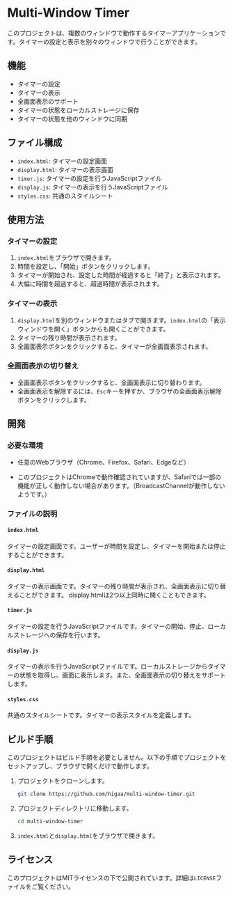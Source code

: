 # Multi-Window Timer

このプロジェクトは、複数のウィンドウで動作するタイマーアプリケーションです。タイマーの設定と表示を別々のウィンドウで行うことができます。

## 機能

- タイマーの設定
- タイマーの表示
- 全画面表示のサポート
- タイマーの状態をローカルストレージに保存
- タイマーの状態を他のウィンドウに同期

## ファイル構成

- `index.html`: タイマーの設定画面
- `display.html`: タイマーの表示画面
- `timer.js`: タイマーの設定を行うJavaScriptファイル
- `display.js`: タイマーの表示を行うJavaScriptファイル
- `styles.css`: 共通のスタイルシート

## 使用方法

### タイマーの設定

1. `index.html`をブラウザで開きます。
2. 時間を設定し、「開始」ボタンをクリックします。
3. タイマーが開始され、設定した時間が経過すると「終了」と表示されます。
4. 大幅に時間を超過すると、超過時間が表示されます。

### タイマーの表示

1. `display.html`を別のウィンドウまたはタブで開きます。`index.html`の「表示ウィンドウを開く」ボタンからも開くことができます。
2. タイマーの残り時間が表示されます。
3. 全画面表示ボタンをクリックすると、タイマーが全画面表示されます。

### 全画面表示の切り替え

- 全画面表示ボタンをクリックすると、全画面表示に切り替わります。
- 全画面表示を解除するには、`Esc`キーを押すか、ブラウザの全画面表示解除ボタンをクリックします。

## 開発

### 必要な環境

- 任意のWebブラウザ（Chrome、Firefox、Safari、Edgeなど）

- このプロジェクトはChromeで動作確認されていますが、Safariでは一部の機能が正しく動作しない場合があります。（BroadcastChannelが動作しないようです。）

### ファイルの説明

#### `index.html`

タイマーの設定画面です。ユーザーが時間を設定し、タイマーを開始または停止することができます。

#### `display.html`

タイマーの表示画面です。タイマーの残り時間が表示され、全画面表示に切り替えることができます。
display.htmlは2つ以上同時に開くこともできます。

#### `timer.js`

タイマーの設定を行うJavaScriptファイルです。タイマーの開始、停止、ローカルストレージへの保存を行います。

#### `display.js`

タイマーの表示を行うJavaScriptファイルです。ローカルストレージからタイマーの状態を取得し、画面に表示します。また、全画面表示の切り替えをサポートします。

#### `styles.css`

共通のスタイルシートです。タイマーの表示スタイルを定義します。

## ビルド手順

このプロジェクトはビルド手順を必要としません。以下の手順でプロジェクトをセットアップし、ブラウザで開くだけで動作します。

1. プロジェクトをクローンします。
    ```sh
    git clone https://github.com/higaa/multi-window-timer.git
    ```
2. プロジェクトディレクトリに移動します。
    ```sh
    cd multi-window-timer
    ```
3. `index.html`と`display.html`をブラウザで開きます。

## ライセンス

このプロジェクトはMITライセンスの下で公開されています。詳細は`LICENSE`ファイルをご覧ください。